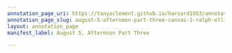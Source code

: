 ```yaml
---
annotation_page_uri: https://tanyaclement.github.io/harvard1953/annotations/august-5-afternoon-part-three-canvas-1-ralph-ellison.json
annotation_page_slug: august-5-afternoon-part-three-canvas-1-ralph-ellison
layout: annotation_page
manifest_label: August 5, Afternoon Part Three

---
```

